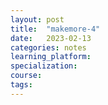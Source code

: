 ```yaml
---
layout: post
title:  "makemore-4"
date:   2023-02-13 
categories: notes
learning_platform: 
specialization: 
course: 
tags: 
---
```


